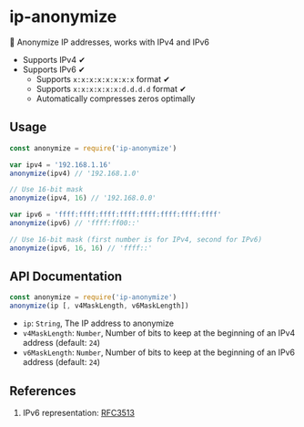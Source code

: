# ip-anonymize
👤 Anonymize IP addresses, works with IPv4 and IPv6
- Supports IPv4 ✔
- Supports IPv6 ✔
  - Supports `x:x:x:x:x:x:x:x` format ✔
  - Supports `x:x:x:x:x:x:d.d.d.d` format ✔
  - Automatically compresses zeros optimally

## Usage
```js
const anonymize = require('ip-anonymize')

var ipv4 = '192.168.1.16'
anonymize(ipv4) // '192.168.1.0'

// Use 16-bit mask
anonymize(ipv4, 16) // '192.168.0.0'

var ipv6 = 'ffff:ffff:ffff:ffff:ffff:ffff:ffff:ffff'
anonymize(ipv6) // 'ffff:ff00::'

// Use 16-bit mask (first number is for IPv4, second for IPv6)
anonymize(ipv6, 16, 16) // 'ffff::'
```

## API Documentation
```js
const anonymize = require('ip-anonymize')
anonymize(ip [, v4MaskLength, v6MaskLength])
```
- `ip`: `String`, The IP address to anonymize
- `v4MaskLength`: `Number`, Number of bits to keep at the beginning of an IPv4 address (default: `24`)
- `v6MaskLength`: `Number`, Number of bits to keep at the beginning of an IPv6 address (default: `24`)


## References
1. IPv6 representation: [RFC3513](https://tools.ietf.org/html/rfc3513#section-2.2)